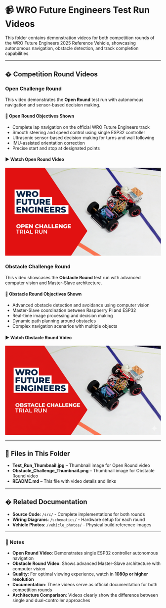 # 📹 WRO Future Engineers Test Run Videos

This folder contains demonstration videos for both competition rounds of the WRO Future Engineers 2025 Reference Vehicle, showcasing autonomous navigation, obstacle detection, and track completion capabilities.

---

## � Competition Round Videos

### **Open Challenge Round**
This video demonstrates the **Open Round** test run with autonomous navigation and sensor-based decision making.

#### 🎯 Open Round Objectives Shown
- Complete lap navigation on the official WRO Future Engineers track
- Smooth steering and speed control using single ESP32 controller
- Ultrasonic sensor-based decision-making for turns and wall following
- IMU-assisted orientation correction
- Precise start and stop at designated points

#### ▶️ Watch Open Round Video
[![Open Round Test Run](Test_Run_Thumbnail.jpg)](https://youtube.com/shorts/K0SfqFrTonU)

### **Obstacle Challenge Round**
This video showcases the **Obstacle Round** test run with advanced computer vision and Master-Slave architecture.

#### 🎯 Obstacle Round Objectives Shown  
- Advanced obstacle detection and avoidance using computer vision
- Master-Slave coordination between Raspberry Pi and ESP32
- Real-time image processing and decision making
- Dynamic path planning around obstacles
- Complex navigation scenarios with multiple objects

#### ▶️ Watch Obstacle Round Video
[![Obstacle Challenge Test Run](Obstacle_Challenge_Thumbnail.png)](https://youtu.be/AZdNclu4MeA)  


---

## 📂 Files in This Folder
- **Test_Run_Thumbnail.jpg** – Thumbnail image for Open Round video
- **Obstacle_Challenge_Thumbnail.png** – Thumbnail image for Obstacle Round video  
- **README.md** – This file with video details and links

---

## � Related Documentation
- **Source Code**: `/src/` - Complete implementations for both rounds
- **Wiring Diagrams**: `/schematics/` - Hardware setup for each round
- **Vehicle Photos**: `/vehicle_photos/` - Physical build reference images

---

### 📌 Notes
- **Open Round Video**: Demonstrates single ESP32 controller autonomous navigation
- **Obstacle Round Video**: Shows advanced Master-Slave architecture with computer vision
- **Quality**: For optimal viewing experience, watch in **1080p or higher resolution**
- **Documentation**: These videos serve as official documentation for both competition rounds
- **Architecture Comparison**: Videos clearly show the difference between single and dual-controller approaches
